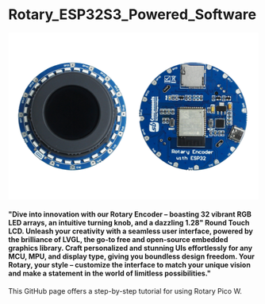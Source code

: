 # Rotary_ESP32S3_Powered_Software

<img src = "https://github.com/sbcshop/Rotary_ESP32S3_Powered_Software/blob/main/images/esp.png">

#### "Dive into innovation with our Rotary Encoder – boasting 32 vibrant RGB LED arrays, an intuitive turning knob, and a dazzling 1.28" Round Touch LCD. Unleash your creativity with a seamless user interface, powered by the brilliance of LVGL, the go-to free and open-source embedded graphics library. Craft personalized and stunning UIs effortlessly for any MCU, MPU, and display type, giving you boundless design freedom. Your Rotary, your style – customize the interface to match your unique vision and make a statement in the world of limitless possibilities."

This GitHub page offers a step-by-step tutorial for using Rotary Pico W. 
